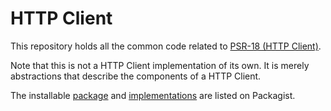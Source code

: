 HTTP Client
===========

This repository holds all the common code related to [PSR-18 (HTTP Client)][psr-url].

Note that this is not a HTTP Client implementation of its own. It is merely abstractions that describe the components of a HTTP Client.

The installable [package][package-url] and [implementations][implementation-url] are listed on Packagist.

[psr-url]: http://www.php-fig.org/psr/psr-18
[package-url]: http://packagist.org/packages/psr/http-client
[implementation-url]: http://packagist.org/providers/psr/http-client-implementation
